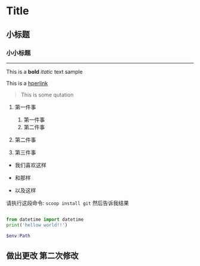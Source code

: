 # Title

## 小标题

### 小小标题

---

This is a **bold**   *itatic* text sample

This is a [hperlink](https://blog.csdn.net/weixin_42291794/article/details/106867450)

>This is some qutation

1. 第一件事
    1. 第一件事
    2. 第二件事
2. 第二件事

3. 第三件事

* 我们喜欢这样

* 和那样

* 以及这样

请执行这段命令: `scoop install git` 然后告诉我结果

``` python

from datetime import datetime
print('hellow world!!')

```

```powershell
$env:Path
```
## 做出更改 第二次修改


